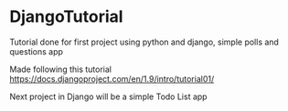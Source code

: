 # DjangoTutorial
Tutorial done for first project using python and django, simple polls and questions app

Made following this tutorial https://docs.djangoproject.com/en/1.9/intro/tutorial01/

Next project in Django will be a simple Todo List app
